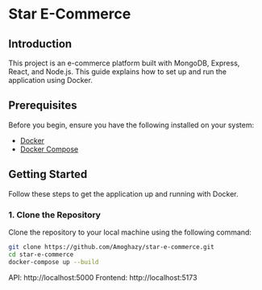# Star E-Commerce

## Introduction

This project is an e-commerce platform built with MongoDB, Express, React, and Node.js. This guide explains how to set up and run the application using Docker.

## Prerequisites

Before you begin, ensure you have the following installed on your system:

- [Docker](https://www.docker.com/products/docker-desktop)
- [Docker Compose](https://docs.docker.com/compose/install/)

## Getting Started

Follow these steps to get the application up and running with Docker.

### 1. Clone the Repository

Clone the repository to your local machine using the following command:

```bash
git clone https://github.com/Amoghazy/star-e-commerce.git
cd star-e-commerce
docker-compose up --build
```
API: http://localhost:5000
Frontend: http://localhost:5173
